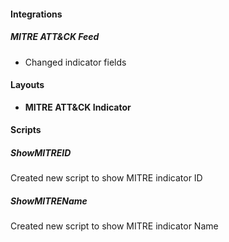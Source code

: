 
#### Integrations
##### MITRE ATT&CK Feed
- Changed indicator fields

#### Layouts
- **MITRE ATT&CK Indicator**

#### Scripts
##### ShowMITREID
Created new script to show MITRE indicator ID

##### ShowMITREName
Created new script to show MITRE indicator Name

